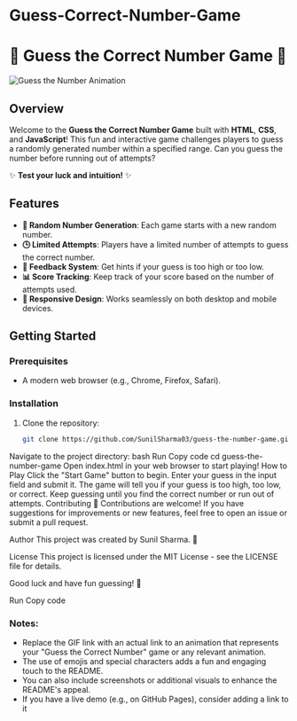 # Guess-Correct-Number-Game

# 🎯 Guess the Correct Number Game 🎯

![Guess the Number Animation](https://media.giphy.com/media/3o7buirY8g0g0g0g0g/giphy.gif) <!-- Replace with your own animation link -->

## Overview

Welcome to the **Guess the Correct Number Game** built with **HTML**, **CSS**, and **JavaScript**! This fun and interactive game challenges players to guess a randomly generated number within a specified range. Can you guess the number before running out of attempts?

✨ **Test your luck and intuition!** ✨

## Features

- **🔢 Random Number Generation**: Each game starts with a new random number.
- **🕒 Limited Attempts**: Players have a limited number of attempts to guess the correct number.
- **🎉 Feedback System**: Get hints if your guess is too high or too low.
- **📊 Score Tracking**: Keep track of your score based on the number of attempts used.
- **🔄 Responsive Design**: Works seamlessly on both desktop and mobile devices.

## Getting Started

### Prerequisites

- A modern web browser (e.g., Chrome, Firefox, Safari).

### Installation

1. Clone the repository:
   ```bash
   git clone https://github.com/SunilSharma03/guess-the-number-game.git
Navigate to the project directory:
bash
Run
Copy code
cd guess-the-number-game
Open index.html in your web browser to start playing!
How to Play
Click the "Start Game" button to begin.
Enter your guess in the input field and submit it.
The game will tell you if your guess is too high, too low, or correct.
Keep guessing until you find the correct number or run out of attempts.
Contributing
🤝 Contributions are welcome! If you have suggestions for improvements or new features, feel free to open an issue or submit a pull request.

Author
This project was created by Sunil Sharma. 🌟

License
This project is licensed under the MIT License - see the LICENSE file for details.

Good luck and have fun guessing! 🎉

Run
Copy code

### Notes:
- Replace the GIF link with an actual link to an animation that represents your "Guess the Correct Number" game or any relevant animation.
- The use of emojis and special characters adds a fun and engaging touch to the README.
- You can also include screenshots or additional visuals to enhance the README's appeal.
- If you have a live demo (e.g., on GitHub Pages), consider adding a link to it 
